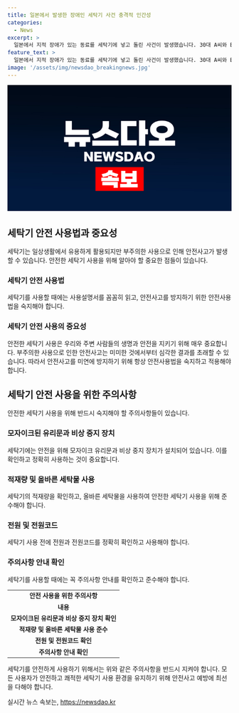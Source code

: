 ```yaml
---
title: 일본에서 발생한 장애인 세탁기 사건 충격적 인간성
categories:
  - News
excerpt: >
  일본에서 지적 장애가 있는 동료를 세탁기에 넣고 돌린 사건이 발생했습니다. 30대 A씨와 B씨는 지난 3월 지적장애가 있는 C씨를 산업용 세탁기에 강제로 집어넣은 혐의로 경찰에 기소됐습니다. C씨는 부상으로 2주의 진단을 받았고, A씨와 B씨는 체포됐습니다. 사건은 C씨를 진료한 의사의 신고로 밝혀졌으며, 이에 대한 조사 결과가 나왔습니다. (150자)
feature_text: >
  일본에서 지적 장애가 있는 동료를 세탁기에 넣고 돌린 사건이 발생했습니다. 30대 A씨와 B씨는 지난 3월 지적장애가 있는 C씨를 산업용 세탁기에 강제로 집어넣은 혐의로 경찰에 기소됐습니다. C씨는 부상으로 2주의 진단을 받았고, A씨와 B씨는 체포됐습니다. 사건은 C씨를 진료한 의사의 신고로 밝혀졌으며, 이에 대한 조사 결과가 나왔습니다. (150자)
image: '/assets/img/newsdao_breakingnews.jpg'
---
```


<p><img src="/assets/img/newsdao_breakingnews.jpg" alt="cryptoinkorea 속보" /></p>

<h2 data-ke-size="size26">세탁기 안전 사용법과 중요성</h2>

<p data-ke-size="size16">세탁기는 일상생활에서 유용하게 활용되지만 부주의한 사용으로 인해 안전사고가 발생할 수 있습니다. 안전한 세탁기 사용을 위해 알아야 할 중요한 점들이 있습니다.</p>

<h3>세탁기 안전 사용법</h3>

<p data-ke-size="size16">세탁기를 사용할 때에는 사용설명서를 꼼꼼히 읽고, 안전사고를 방지하기 위한 안전사용법을 숙지해야 합니다.</p>

<h3>세탁기 안전 사용의 중요성</h3>

<p data-ke-size="size16">안전한 세탁기 사용은 우리와 주변 사람들의 생명과 안전을 지키기 위해 매우 중요합니다. 부주의한 사용으로 인한 안전사고는 미미한 것에서부터 심각한 결과를 초래할 수 있습니다. 따라서 안전사고를 미연에 방지하기 위해 항상 안전사용법을 숙지하고 적용해야 합니다.</p>

<h2 data-ke-size="size26">세탁기 안전 사용을 위한 주의사항</h2>

<p data-ke-size="size16">안전한 세탁기 사용을 위해 반드시 숙지해야 할 주의사항들이 있습니다.</p>

<h3>모자이크된 유리문과 비상 중지 장치</h3>

<p data-ke-size="size16">세탁기에는 안전을 위해 모자이크 유리문과 비상 중지 장치가 설치되어 있습니다. 이를 확인하고 정확히 사용하는 것이 중요합니다.</p>

<h3>적재량 및 올바른 세탁물 사용</h3>

<p data-ke-size="size16">세탁기의 적재량을 확인하고, 올바른 세탁물을 사용하여 안전한 세탁기 사용을 위해 준수해야 합니다.</p>

<h3>전원 및 전원코드</h3>

<p data-ke-size="size16">세탁기 사용 전에 전원과 전원코드를 정확히 확인하고 사용해야 합니다.</p>

<h3>주의사항 안내 확인</h3>

<p data-ke-size="size16">세탁기를 사용할 때에는 꼭 주의사항 안내를 확인하고 준수해야 합니다.</p>

<table>
    <tbody>
        <tr>
            <td style="text-align: center; height: 17px;"><b>안전 사용을 위한 주의사항</b></td>
        </tr>
        <tr>
            <td style="text-align: center; height: 17px;"><b>내용</b></td>
        </tr>
        <tr>
            <td style="text-align: center; height: 17px;"><b>모자이크된 유리문과 비상 중지 장치 확인</b></td>
        </tr>
        <tr>
            <td style="text-align: center; height: 17px;"><b>적재량 및 올바른 세탁물 사용 준수</b></td>
        </tr>
        <tr>
            <td style="text-align: center; height: 17px;"><b>전원 및 전원코드 확인</b></td>
        </tr>
        <tr>
            <td style="text-align: center; height: 17px;"><b>주의사항 안내 확인</b></td>
        </tr>
    </tbody>
</table>

<p data-ke-size="size16">세탁기를 안전하게 사용하기 위해서는 위와 같은 주의사항을 반드시 지켜야 합니다. 모든 사용자가 안전하고 쾌적한 세탁기 사용 환경을 유지하기 위해 안전사고 예방에 최선을 다해야 합니다.</p>
실시간 뉴스 속보는, <a href="https://newsdao.kr" rel="dofollow">https://newsdao.kr</a>


